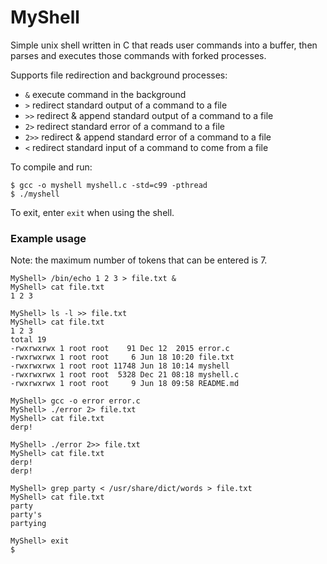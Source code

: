 # MyShell

Simple unix shell written in C that reads user commands into a buffer, then parses and executes those commands with forked processes.

Supports file redirection and background processes:

* `&` execute command in the background
* `>` redirect standard output of a command to a file
* `>>` redirect & append standard output of a command to a file
* `2>` redirect standard error of a command to a file
* `2>>` redirect & append standard error of a command to a file
* `<` redirect standard input of a command to come from a file

To compile and run:

```
$ gcc -o myshell myshell.c -std=c99 -pthread
$ ./myshell
```

To exit, enter `exit` when using the shell.

### Example usage

Note: the maximum number of tokens that can be entered is 7.

```
MyShell> /bin/echo 1 2 3 > file.txt &
MyShell> cat file.txt
1 2 3
```
```
MyShell> ls -l >> file.txt
MyShell> cat file.txt
1 2 3
total 19
-rwxrwxrwx 1 root root    91 Dec 12  2015 error.c
-rwxrwxrwx 1 root root     6 Jun 18 10:20 file.txt
-rwxrwxrwx 1 root root 11748 Jun 18 10:14 myshell
-rwxrwxrwx 1 root root  5328 Dec 21 08:18 myshell.c
-rwxrwxrwx 1 root root     9 Jun 18 09:58 README.md
```
```
MyShell> gcc -o error error.c
MyShell> ./error 2> file.txt 
MyShell> cat file.txt
derp!
```
```
MyShell> ./error 2>> file.txt
MyShell> cat file.txt
derp!
derp!
```
```
MyShell> grep party < /usr/share/dict/words > file.txt
MyShell> cat file.txt
party
party's
partying
```
```
MyShell> exit
$ 
```
